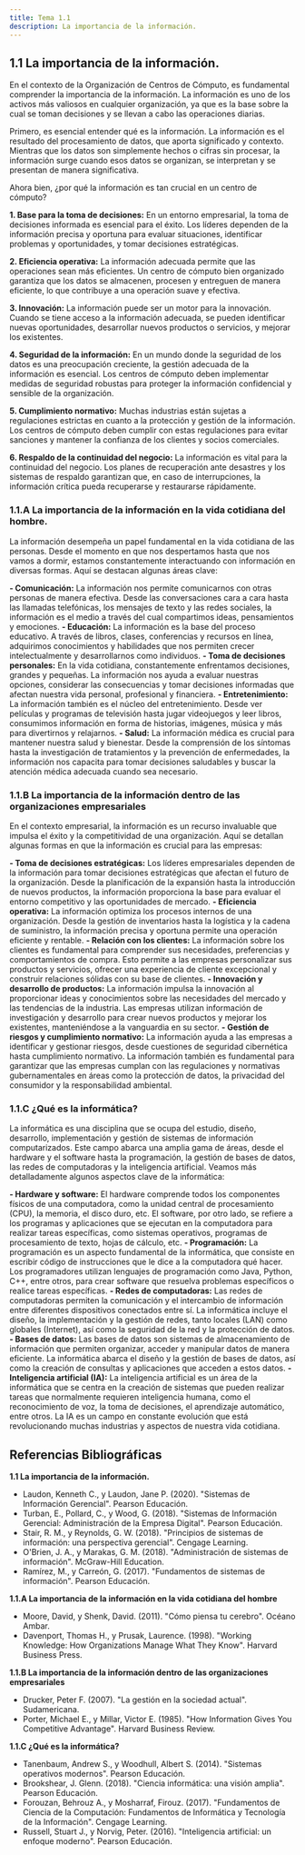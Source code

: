 ```yaml
---
title: Tema 1.1
description: La importancia de la información.
---
```

## 1.1 La importancia de la información.

En el contexto de la Organización de Centros de Cómputo, es fundamental comprender la importancia de la información. La información es uno de los activos más valiosos en cualquier organización, ya que es la base sobre la cual se toman decisiones y se llevan a cabo las operaciones diarias.

Primero, es esencial entender qué es la información. La información es el resultado del procesamiento de datos, que aporta significado y contexto. Mientras que los datos son simplemente hechos o cifras sin procesar, la información surge cuando esos datos se organizan, se interpretan y se presentan de manera significativa.

Ahora bien, ¿por qué la información es tan crucial en un centro de cómputo?

**1. Base para la toma de decisiones:** En un entorno empresarial, la toma de decisiones informada es esencial para el éxito. Los líderes dependen de la información precisa y oportuna para evaluar situaciones, identificar problemas y oportunidades, y tomar decisiones estratégicas.

**2. Eficiencia operativa:** La información adecuada permite que las operaciones sean más eficientes. Un centro de cómputo bien organizado garantiza que los datos se almacenen, procesen y entreguen de manera eficiente, lo que contribuye a una operación suave y efectiva.

**3. Innovación:** La información puede ser un motor para la innovación. Cuando se tiene acceso a la información adecuada, se pueden identificar nuevas oportunidades, desarrollar nuevos productos o servicios, y mejorar los existentes.

**4. Seguridad de la información:** En un mundo donde la seguridad de los datos es una preocupación creciente, la gestión adecuada de la información es esencial. Los centros de cómputo deben implementar medidas de seguridad robustas para proteger la información confidencial y sensible de la organización.

**5. Cumplimiento normativo:** Muchas industrias están sujetas a regulaciones estrictas en cuanto a la protección y gestión de la información. Los centros de cómputo deben cumplir con estas regulaciones para evitar sanciones y mantener la confianza de los clientes y socios comerciales.

**6. Respaldo de la continuidad del negocio:** La información es vital para la continuidad del negocio. Los planes de recuperación ante desastres y los sistemas de respaldo garantizan que, en caso de interrupciones, la información crítica pueda recuperarse y restaurarse rápidamente.

### 1.1.A La importancia de la información en la vida cotidiana del hombre.

La información desempeña un papel fundamental en la vida cotidiana de las personas. Desde el momento en que nos despertamos hasta que nos vamos a dormir, estamos constantemente interactuando con información en diversas formas. Aquí se destacan algunas áreas clave:

**- Comunicación:** La información nos permite comunicarnos con otras personas de manera efectiva. Desde las conversaciones cara a cara hasta las llamadas telefónicas, los mensajes de texto y las redes sociales, la información es el medio a través del cual compartimos ideas, pensamientos y emociones.
**- Educación:** La información es la base del proceso educativo. A través de libros, clases, conferencias y recursos en línea, adquirimos conocimientos y habilidades que nos permiten crecer intelectualmente y desarrollarnos como individuos.
**- Toma de decisiones personales:** En la vida cotidiana, constantemente enfrentamos decisiones, grandes y pequeñas. La información nos ayuda a evaluar nuestras opciones, considerar las consecuencias y tomar decisiones informadas que afectan nuestra vida personal, profesional y financiera.
**- Entretenimiento:** La información también es el núcleo del entretenimiento. Desde ver películas y programas de televisión hasta jugar videojuegos y leer libros, consumimos información en forma de historias, imágenes, música y más para divertirnos y relajarnos.
**- Salud:** La información médica es crucial para mantener nuestra salud y bienestar. Desde la comprensión de los síntomas hasta la investigación de tratamientos y la prevención de enfermedades, la información nos capacita para tomar decisiones saludables y buscar la atención médica adecuada cuando sea necesario.

### 1.1.B La importancia de la información dentro de las organizaciones empresariales

En el contexto empresarial, la información es un recurso invaluable que impulsa el éxito y la competitividad de una organización. Aquí se detallan algunas formas en que la información es crucial para las empresas:

**- Toma de decisiones estratégicas:** Los líderes empresariales dependen de la información para tomar decisiones estratégicas que afectan el futuro de la organización. Desde la planificación de la expansión hasta la introducción de nuevos productos, la información proporciona la base para evaluar el entorno competitivo y las oportunidades de mercado.
**- Eficiencia operativa:** La información optimiza los procesos internos de una organización. Desde la gestión de inventarios hasta la logística y la cadena de suministro, la información precisa y oportuna permite una operación eficiente y rentable.
**- Relación con los clientes:** La información sobre los clientes es fundamental para comprender sus necesidades, preferencias y comportamientos de compra. Esto permite a las empresas personalizar sus productos y servicios, ofrecer una experiencia de cliente excepcional y construir relaciones sólidas con su base de clientes.
**- Innovación y desarrollo de productos:** La información impulsa la innovación al proporcionar ideas y conocimientos sobre las necesidades del mercado y las tendencias de la industria. Las empresas utilizan información de investigación y desarrollo para crear nuevos productos y mejorar los existentes, manteniéndose a la vanguardia en su sector.
**- Gestión de riesgos y cumplimiento normativo:** La información ayuda a las empresas a identificar y gestionar riesgos, desde cuestiones de seguridad cibernética hasta cumplimiento normativo. La información también es fundamental para garantizar que las empresas cumplan con las regulaciones y normativas gubernamentales en áreas como la protección de datos, la privacidad del consumidor y la responsabilidad ambiental.

### 1.1.C ¿Qué es la informática?

La informática es una disciplina que se ocupa del estudio, diseño, desarrollo, implementación y gestión de sistemas de información computarizados. Este campo abarca una amplia gama de áreas, desde el hardware y el software hasta la programación, la gestión de bases de datos, las redes de computadoras y la inteligencia artificial. Veamos más detalladamente algunos aspectos clave de la informática:

**- Hardware y software:** El hardware comprende todos los componentes físicos de una computadora, como la unidad central de procesamiento (CPU), la memoria, el disco duro, etc. El software, por otro lado, se refiere a los programas y aplicaciones que se ejecutan en la computadora para realizar tareas específicas, como sistemas operativos, programas de procesamiento de texto, hojas de cálculo, etc.
**- Programación:** La programación es un aspecto fundamental de la informática, que consiste en escribir código de instrucciones que le dice a la computadora qué hacer. Los programadores utilizan lenguajes de programación como Java, Python, C++, entre otros, para crear software que resuelva problemas específicos o realice tareas específicas.
**- Redes de computadoras:** Las redes de computadoras permiten la comunicación y el intercambio de información entre diferentes dispositivos conectados entre sí. La informática incluye el diseño, la implementación y la gestión de redes, tanto locales (LAN) como globales (Internet), así como la seguridad de la red y la protección de datos.
**- Bases de datos:** Las bases de datos son sistemas de almacenamiento de información que permiten organizar, acceder y manipular datos de manera eficiente. La informática abarca el diseño y la gestión de bases de datos, así como la creación de consultas y aplicaciones que acceden a estos datos.
**- Inteligencia artificial (IA):** La inteligencia artificial es un área de la informática que se centra en la creación de sistemas que pueden realizar tareas que normalmente requieren inteligencia humana, como el reconocimiento de voz, la toma de decisiones, el aprendizaje automático, entre otros. La IA es un campo en constante evolución que está revolucionando muchas industrias y aspectos de nuestra vida cotidiana.

## Referencias Bibliográficas

**1.1 La importancia de la información.**
- Laudon, Kenneth C., y Laudon, Jane P. (2020). "Sistemas de Información Gerencial". Pearson Educación.
- Turban, E., Pollard, C., y Wood, G. (2018). "Sistemas de Información Gerencial: Administración de la Empresa Digital". Pearson Educación.
- Stair, R. M., y Reynolds, G. W. (2018). "Principios de sistemas de información: una perspectiva gerencial". Cengage Learning.
- O'Brien, J. A., y Marakas, G. M. (2018). "Administración de sistemas de información". McGraw-Hill Education.
- Ramírez, M., y Carreón, G. (2017). "Fundamentos de sistemas de información". Pearson Educación.

**1.1.A La importancia de la información en la vida cotidiana del hombre**
- Moore, David, y Shenk, David. (2011). "Cómo piensa tu cerebro". Océano Ambar.
- Davenport, Thomas H., y Prusak, Laurence. (1998). "Working Knowledge: How Organizations Manage What They Know". Harvard Business Press.

**1.1.B La importancia de la información dentro de las organizaciones empresariales**
- Drucker, Peter F. (2007). "La gestión en la sociedad actual". Sudamericana.
- Porter, Michael E., y Millar, Victor E. (1985). "How Information Gives You Competitive Advantage". Harvard Business Review.

**1.1.C ¿Qué es la informática?**
- Tanenbaum, Andrew S., y Woodhull, Albert S. (2014). "Sistemas operativos modernos". Pearson Educación.
- Brookshear, J. Glenn. (2018). "Ciencia informática: una visión amplia". Pearson Educación.
- Forouzan, Behrouz A., y Mosharraf, Firouz. (2017). "Fundamentos de Ciencia de la Computación: Fundamentos de Informática y Tecnología de la Información". Cengage Learning.
- Russell, Stuart J., y Norvig, Peter. (2016). "Inteligencia artificial: un enfoque moderno". Pearson Educación.